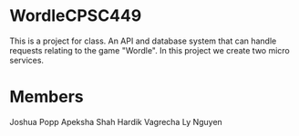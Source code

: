 # WordleCPSC449
This is a project for class. An API and database system that can handle requests relating to the game "Wordle".
In this project we create two micro services.

# Members
 Joshua Popp
 Apeksha Shah
 Hardik Vagrecha
 Ly Nguyen
